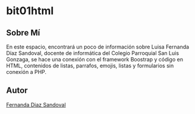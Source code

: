 # bit01html

## Sobre Mí 

En este espacio, encontrará un poco de información sobre Luisa Fernanda Díaz Sandoval, docente de informática del Colegio Parroquial San Luis Gonzaga, 
se hace una conexión con el framework Boostrap y código en HTML, contenidos de listas, parrafos, emojis, listas y formularios sin conexión a PHP. 

## Autor
[Fernanda Diaz Sandoval](https://www.linkedin.com/in/lufe-diaz-s/)
